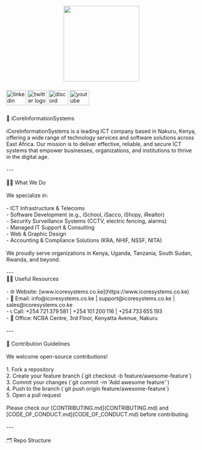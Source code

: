 <br clear="both">

<div align="center">
  <img height="200" src="https://external-content.duckduckgo.com/iu/?u=https%3A%2F%2Ftse2.mm.bing.net%2Fth%2Fid%2FOIP.lKrWrEkK1fX4CoYLDPL5VQAAAA%3Fpid%3DApi&f=1&ipt=c8bfb425376b09f1d364471f3de3f323686b845d7a518f972fee791a4ef165c6&ipo=images"  />
</div>

###

<div align="left">
  <img src="https://raw.githubusercontent.com/maurodesouza/profile-readme-generator/master/src/assets/icons/social/linkedin/default.svg" width="52" height="40" alt="linkedin logo"  />
  <img src="https://raw.githubusercontent.com/maurodesouza/profile-readme-generator/master/src/assets/icons/social/twitter/default.svg" width="52" height="40" alt="twitter logo"  />
  <img src="https://raw.githubusercontent.com/maurodesouza/profile-readme-generator/master/src/assets/icons/social/discord/default.svg" width="52" height="40" alt="discord logo"  />
  <img src="https://raw.githubusercontent.com/maurodesouza/profile-readme-generator/master/src/assets/icons/social/youtube/default.svg" width="52" height="40" alt="youtube logo"  />
</div>

###

<p align="left">🚀 iCoreInformationSystems<br><br>iCoreInformationSystems is a leading ICT company based in Nakuru, Kenya, offering a wide range of technology services and software solutions across East Africa. Our mission is to deliver effective, reliable, and secure ICT systems that empower businesses, organizations, and institutions to thrive in the digital age.<br><br>---<br><br> 🙋‍♀️ What We Do<br><br>We specialize in:<br><br>- ICT Infrastructure & Telecoms<br>- Software Development (e.g., iSchool, iSacco, iShopy, iRealtor)<br>- Security Surveillance Systems (CCTV, electric fencing, alarms)<br>- Managed IT Support & Consulting<br>- Web & Graphic Design<br>- Accounting & Compliance Solutions (KRA, NHIF, NSSF, NITA)<br><br>We proudly serve organizations in Kenya, Uganda, Tanzania, South Sudan, Rwanda, and beyond.<br><br>---<br> 👩‍💻 Useful Resources<br><br>- 🌐 Website: [www.icoresystems.co.ke](https://www.icoresystems.co.ke)<br>- 📩 Email: info@icoresystems.co.ke | support@icoresystems.co.ke | sales@icoresystems.co.ke<br>- 📞 Call: +254 721 379 581 | +254 101 200 116 | +254 733 655 193<br>- 📍 Office: NCBA Centre, 3rd Floor, Kenyatta Avenue, Nakuru<br><br>---<br><br>🌈 Contribution Guidelines<br><br>We welcome open-source contributions!<br><br>1. Fork a repository<br>2. Create your feature branch (`git checkout -b feature/awesome-feature`)<br>3. Commit your changes (`git commit -m 'Add awesome feature'`)<br>4. Push to the branch (`git push origin feature/awesome-feature`)<br>5. Open a pull request<br><br>Please check our [CONTRIBUTING.md](CONTRIBUTING.md) and [CODE_OF_CONDUCT.md](CODE_OF_CONDUCT.md) before contributing.<br><br>---<br><br>🗂️ Repo Structure</p>

###
